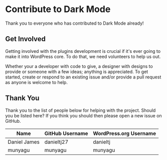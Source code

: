 # Contribute to Dark Mode

Thank you to everyone who has contributed to Dark Mode already!

## Get Involved

Getting involved with the plugins development is crucial if it's ever going to make it into WordPress core. To do that, we need volunteers to help us out.

Whether your a developer with code to give, a designer with designs to provide or someone with a few ideas; anything is appreciated. To get started, create or respond to an existing issue and/or provide a pull request as anyone is welcome to help.

## Thank You

Thank you to the list of people below for helping with the project. Should you be listed here? If you think you should then please open a new issue on GitHub.

| Name               	| GitHub Username   	| WordPress.org Username 	|
|--------------------	|-------------------	|-----------------------	|
| Daniel James			| danieltj27			| danieltj					|
| munyagu				| munyagu				| munyagu					|
